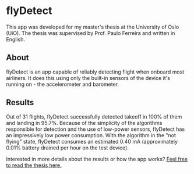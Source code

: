 # flyDetect
This app was developed for my master's thesis at the University of Oslo (UiO). 
The thesis was supervised by Prof. Paulo Ferreira and written in English.

## About
flyDetect is an app capable of reliably detecting flight when onboard most airliners. 
It does this using only the built-in sensors of the device it's running on - the accelerometer and barometer.

## Results
Out of 31 flights, flyDetect successfully detected takeoff in 100% of them and landing in 95.7%.
Because of the simplicity of the algorithms responsible for detection and the use of low-power sensors, flyDetect has an impressively low power consumption.
With the algorithm in the "not flying" state, flyDetect consumes an estimated 0.40 mA (approximately 0.01% battery drained per hour on the test device).

Interested in more details about the results or how the app works? [Feel free to read the thesis here.](https://www.duo.uio.no/bitstream/handle/10852/104303/flyDetect---Jonas-Reinholdt-master-thesis.pdf?sequence=1&isAllowed=y)
